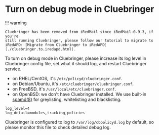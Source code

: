 # Turn on debug mode in Cluebringer

!!! warning

    Cluebringer has been removed from iRedMail since iRedMail-0.9.3, if you're
    still running Cluebringer, please follow our tutorial to migrate to
    iRedAPD: [Migrate from Cluebringer to iRedAPD](./cluebringer.to.iredapd.html).

To turn on debug mode in Cluebringer, please increase its log level in
Cluebringer config file, set what it should log, and restart Cluebringer
service.

* on RHEL/CentOS, it's `/etc/policyd/cluebringer.conf`.
* on Debian/Ubuntu, it's `/etc/cluebringer/cluebringer.conf`.
* on FreeBSD, it's `/usr/local/etc/cluebringer.conf`.
* on OpenBSD: we don't have Cluebringer installed. We use built-in
  [spamd(8)](http://www.openbsd.org/cgi-bin/man.cgi/OpenBSD-current/man8/spamd.8?query=spamd)
  for greylisting, whitelisting and blacklisting.

```
log_level=4
log_detail=modules,tracking,policies
```

Cluebringer is configured to log to `/var/log/cbpolicyd.log` by default, so
please monitor this file to check detailed debug log.
